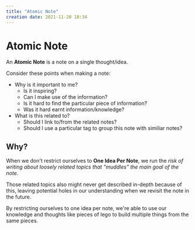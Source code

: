 ```yaml
---
title: "Atomic Note"
creation date: 2021-11-20 18:34
---
```

# Atomic Note
An **Atomic Note** is a note on a single thought/idea.

Consider these points when making a note:
* Why is it important to me? 
  * Is it inspiring?
  * Can I make use of the information?
  * Is it hard to find the particular piece of information?
  * Was it hard earnt information/knowledge?
* What is this related to?
  * Should I link to/from the related notes?
  * Should I use a particular tag to group this note with similiar notes?

## Why?
When we don't restrict ourselves to **One Idea Per Note**, we run the *risk of writing about loosely related topics that "muddles" the main goal of the note*.

Those related topics also might never get described in-depth because of this, leaving potential holes in our understanding when we revisit the note in the future.

By restricting ourselves to one idea per note, we're able to use our knowledge and thoughts like pieces of lego to build multiple things from the same pieces.